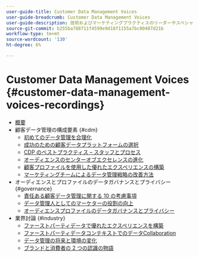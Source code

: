 ```yaml
---
user-guide-title: Customer Data Management Voices
user-guide-breadcrumb: Customer Data Management Voices
user-guide-description: 技術およびマーケティングプラクティスのリーダーやスペシャリストのための顧客データ管理宛先
source-git-commit: b255ba788711f4599e9d18f1155a7bc00487d21b
workflow-type: tm+mt
source-wordcount: '130'
ht-degree: 6%

---
```



# Customer Data Management Voices {#customer-data-management-voices-recordings}

+ [概要](overview.md)
+ 顧客データ管理の構成要素 {#cdm}
   + [初めてのデータ管理を合理化](cdm/first-mile.md)
   + [成功のための顧客データプラットフォームの選択](cdm/cdp-success.md)
   + [CDP のベストプラクティス – スタッフとプロセス](cdm/people-and-process.md)
   + [オーディエンスのセンターオブエクセレンスの進化](cdm/evolving-your-audience-center-of-excellence.md)
   + [顧客プロファイルを使用した優れたエクスペリエンスの構築](cdm/building-better-experiences-with-customer-profiles.md)
   + [マーケティングチームによるデータ管理戦略の改善方法](cdm/how-marketing-teams-are-improving-data-management-strategies.md)
+ オーディエンスとプロファイルのデータガバナンスとプライバシー {#governance}
   + [責任ある顧客データ管理に関する 10 の考慮事項](https://experienceleague.adobe.com/docs/platform-learn/tutorials/privacy/ten-considerations-for-responsible-customer-data-management.html?lang=ja)
   + [ データ管理人としてのマーケターの役割の向上 ](https://experienceleague.adobe.com/docs/platform-learn/tutorials/privacy/elevating-the-marketers-role-as-a-data-steward.html?lang=ja)
   + [オーディエンスプロファイルのデータガバナンスとプライバシー](governance/healthcare-shield.md)
+ 業界討論 {#industry}
   + [ファーストパーティデータで優れたエクスペリエンスを構築](industry/build-superb-experiences-with-your-first-party-data.md)
   + [ファーストパーティデータコンテキストでのデータCollaboration](industry/data-collaboration-in-the-first-party-data-context.md)
   + [データ管理の将来と環境の変化](industry/the-future-of-data-management-and-the-changing-environment.md)
   + [ブランドと消費者の 2 つの認識の物語](industry/brands-vs-consumers.md)
